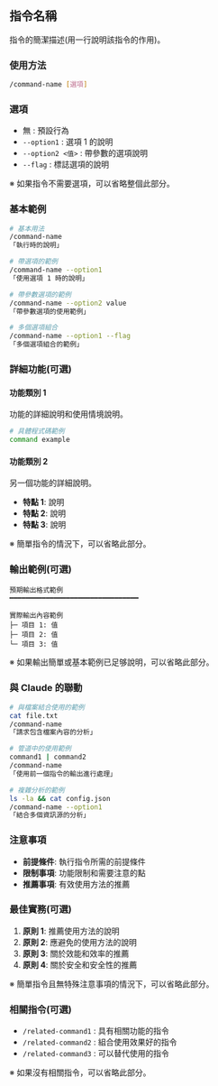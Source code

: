 ## 指令名稱

指令的簡潔描述(用一行說明該指令的作用)。

<!--
使用模板的注意事項：
- 必需部分：標題、描述、使用方法、基本範例、與 Claude 的聯動、注意事項
- 可選部分：選項、詳細功能、輸出範例、最佳實務、相關指令
- 根據指令的複雜程度，只使用必要的部分
-->

### 使用方法

```bash
/command-name [選項]
```

### 選項

- 無 : 預設行為
- `--option1` : 選項 1 的說明
- `--option2 <值>` : 帶參數的選項說明
- `--flag` : 標誌選項的說明

※ 如果指令不需要選項，可以省略整個此部分。

### 基本範例

```bash
# 基本用法
/command-name
「執行時的說明」

# 帶選項的範例
/command-name --option1
「使用選項 1 時的說明」

# 帶參數選項的範例
/command-name --option2 value
「帶參數選項的使用範例」

# 多個選項組合
/command-name --option1 --flag
「多個選項組合的範例」
```

### 詳細功能(可選)

#### 功能類別 1

功能的詳細說明和使用情境說明。

```bash
# 具體程式碼範例
command example
```

#### 功能類別 2

另一個功能的詳細說明。

- **特點 1**: 說明
- **特點 2**: 說明
- **特點 3**: 說明

※ 簡單指令的情況下，可以省略此部分。

### 輸出範例(可選)

```text
預期輸出格式範例
━━━━━━━━━━━━━━━━━━━━━━━━━━━━━━━━

實際輸出內容範例
├─ 項目 1: 值
├─ 項目 2: 值
└─ 項目 3: 值
```

※ 如果輸出簡單或基本範例已足够說明，可以省略此部分。

### 與 Claude 的聯動

```bash
# 與檔案結合使用的範例
cat file.txt
/command-name
「請求包含檔案內容的分析」

# 管道中的使用範例
command1 | command2
/command-name
「使用前一個指令的輸出進行處理」

# 複雜分析的範例
ls -la && cat config.json
/command-name --option1
「結合多個資訊源的分析」
```

### 注意事項

- **前提條件**: 執行指令所需的前提條件
- **限制事項**: 功能限制和需要注意的點
- **推薦事項**: 有效使用方法的推薦

### 最佳實務(可選)

1. **原則 1**: 推薦使用方法的說明
2. **原則 2**: 應避免的使用方法的說明
3. **原則 3**: 關於效能和效率的推薦
4. **原則 4**: 關於安全和安全性的推薦

※ 簡單指令且無特殊注意事項的情況下，可以省略此部分。

### 相關指令(可選)

- `/related-command1` : 具有相關功能的指令
- `/related-command2` : 組合使用效果好的指令
- `/related-command3` : 可以替代使用的指令

※ 如果沒有相關指令，可以省略此部分。
